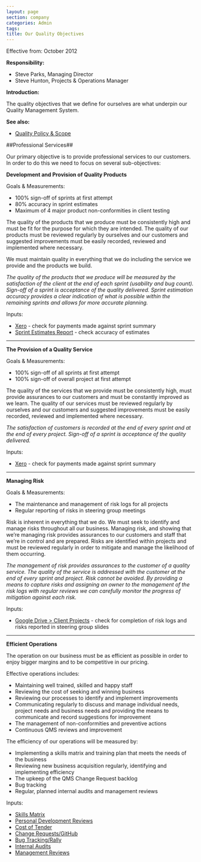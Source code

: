 ```yaml
---
layout: page
section: company
categories: Admin
tags:
title: Our Quality Objectives
---
```


Effective from:
October 2012

**Responsibility:**

- Steve Parks, Managing Director
- Steve Hunton, Projects & Operations Manager

**Introduction:**

The quality objectives that we define for ourselves are what underpin our Quality Management System.

**See also:**

- [Quality Policy & Scope](/about-this-site/quality-management-system/quality-policy/)

##Professional Services##

Our primary objective is to provide professional services to our customers. In order to do this we need to focus on several sub-objectives:


**Development and Provision of Quality Products**

Goals & Measurements:

- 100% sign-off of sprints at first attempt
- 80% accuracy in sprint estimates
- Maximum of 4 major product non-conformities in client testing

The quality of the products that we produce must be consistently high and must be fit for the purpose for which they are intended. The quality of our products must be reviewed regularly by ourselves and our customers and suggested improvements must be easily recorded, reviewed and implemented where necessary.

We must maintain quality in everything that we do including the service we provide and the products we build.

*The quality of the products that we produce will be measured by the satisfaction of the client at the end of each sprint (usability and bug count). Sign-off of a sprint is acceptance of the quality delivered. Sprint estimation accuracy provides a clear indication of what is possible within the remaining sprints and allows for more accurate planning.*

Inputs:

 - [Xero](https://go.xero.com/Dashboard/) - check for payments made against sprint summary
 - [Sprint Estimates Report](https://docs.google.com/spreadsheets/d/1KlAqn9m7MSii7DpfgO9iCDYoP7L547PfK4xiotDTr20/edit#gid=0) - check accuracy of estimates

<hr>

**The Provision of a Quality Service**

Goals & Measurements:

- 100% sign-off of all sprints at first attempt
- 100% sign-off of overall project at first attempt

The quality of the services that we provide must be consistently high, must provide assurances to our customers and must be constantly improved as we learn. The quality of our services must be reviewed regularly by ourselves and our customers and suggested improvements must be easily recorded, reviewed and implemented where necessary.

*The satisfaction of customers is recorded at the end of every sprint and at the end of every project.  Sign-off of a sprint is acceptance of the quality delivered.*

Inputs:

 - [Xero](https://go.xero.com/Dashboard/) - check for payments made against sprint summary

<hr>

**Managing Risk**

Goals & Measurements:

- The maintenance and management of risk logs for all projects
- Regular reporting of risks in steering group meetings

Risk is inherent in everything that we do. We must seek to identify and manage risks throughout all our business. Managing risk, and showing that we’re managing risk provides assurances to our customers and staff that we’re in control and are prepared. Risks are identified within projects and must be reviewed regularly in order to mitigate and manage the likelihood of them occurring.

*The management of risk provides assurances to the customer of a quality service. The quality of the service is addressed with the customer at the end of every sprint and project. Risk cannot be avoided. By providing a means to capture risks and assigning an owner to the management of the risk logs with regular reviews we can carefully monitor the progress of mitigation against each risk.*

Inputs:

 - [Google Drive > Client Projects](https://drive.google.com/drive/folders/0Bxb4YZjQwNDgTXRkV0FoYndDMWs) - check for completion of risk logs and risks reported in steering group slides

<hr>

**Efficient Operations**

The operation on our business must be as efficient as possible in order to enjoy bigger margins and to be competitive in our pricing.

Effective operations includes:

- Maintaining well trained, skilled and happy staff
- Reviewing the cost of seeking and winning business
- Reviewing our processes to identify and implement improvements
- Communicating regularly to discuss and manage individual needs, project needs and business needs and providing the means to communicate and record suggestions for improvement
- The management of non-conformities and preventive actions
- Continuous QMS reviews and improvement

The efficiency of our operations will be measured by:

- Implementing a skills matrix and training plan that meets the needs of the business
- Reviewing new business acquisition regularly, identifying and implementing efficiency
- The upkeep of the QMS Change Request backlog
- Bug tracking
- Regular, planned internal audits and management reviews

Inputs:

 - [Skills Matrix](https://docs.google.com/spreadsheets/d/1A4JZLSl-KtfrCdp7BatMEtOL-h-9jbHleYbxY-zVLnk/edit#gid=0)
 - [Personal Development Reviews](https://drive.google.com/drive/folders/0B-A_EwgjWNAUNFJtU0h4WkdVd28)
 - [Cost of Tender](https://docs.google.com/spreadsheets/d/1j7tpMR_FHpZ6zwbqCm_GStJrfFtEgrCqiKl4TP-DX0A/edit#gid=8)
 - [Change Requests/GitHub](https://github.com/wunderkraut/WunderWay/issues)
 - [Bug Tracking/Rally](https://rally1.rallydev.com/#/15258159291ud/dashboard)
 - [Internal Audits](https://drive.google.com/drive/folders/0Bxb4YZjQwNDgcEdrQXhsMTVkYlk)
 - [Management Reviews](https://drive.google.com/drive/folders/0Bxb4YZjQwNDgbWJra3pJRkZXcTg)



